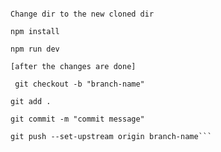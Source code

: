 ````git clone https://github.com/saranshsinhaa/next-js-demo.git

Change dir to the new cloned dir

npm install

npm run dev

[after the changes are done]

 git checkout -b "branch-name"

git add .

git commit -m "commit message"

git push --set-upstream origin branch-name```
````
